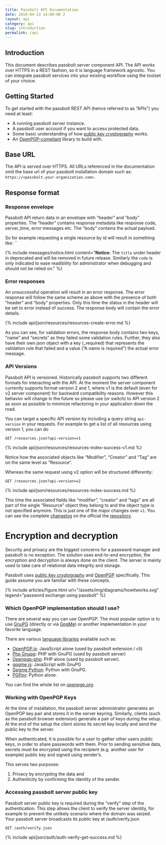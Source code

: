 ```yaml
---
title: Passbolt API Documentation
date: 2019-04-23 14:00:00 Z
layout: api
category: api
slug: introduction
permalink: /api
---
```


## Introduction

This document describes passbolt server component API. The API works over HTTPS in a REST fashion, so it is
language framework agnostic. You can integrate passbolt services into your existing workflow using the 
toolset of your choice.

## Getting Started

To get started with the passbolt REST API (hence referred to as “APIs”) you need at least:
* A running passbolt server instance. 
* A passbolt user account if you want to access protected data.
* Some basic understanding of how [public key cryptography](https://en.wikipedia.org/wiki/Public-key_cryptography) works.
* An [OpenPGP-compliant](https://www.openpgp.org/about/) library to build with.

## Base URL

The API is served over HTTPS. All URLs referenced in the documentation omit the base url 
of your passbolt installation domain such as: 
<code>https://&lt;passbolt.your-organization.com&gt;</code>.

## Response format
### Response envelope

Passbolt API return data in an envelope with “header” and “body” properties. 
The “header” contains response metadata like response code, server_time, error messages etc.
The “body” contains the actual payload. 

So for example requesting a single resource by id will result in something like:
``

{% include messages/notice.html
    content="<b>Notice:</b> The <code>title</code> under header in deprecated and will be removed in future release.
    Similarly the <code>code</code> is only indicated to ease readibility for administrator when debugging and should 
    not be relied on."
%}

### Error responses

An unsuccessful operation will result in an error response. The error response will follow the same scheme as above 
with the presence of both “header” and “body” properties. Only this time the status in the header will be set to 
error instead of success. The response body will contain the error details.

{% include api/json/resources/resources-create-error.md %}

As you can see, for validation errors, the response body contains two keys, “name” and “secrets” as they failed 
some validation rules. Further, they also have their own json object with a key (_required) that represents the 
validation rule that failed and a value (“A name is required”) the actual error message.

### API Versions

Passbolt API is versioned. Historically passbolt supports two different formats for interacting with the API. 
At the moment the server component currently supports format version 2 and 1, where v1 is the default (even for v2 
server component) for backward compatibility reasons. However this behavior will change in the future so please 
use (or switch) to API version 2 as soon as possible to minimize refactoring in your application down the road.

You can target a specific API version by including a query string `api-version` in your requests.
For example to get a list of all resources using version 1, you can do

```
GET /resources.json?api-version=v1
```
{% include api/json/resources/resources-index-success-v1.md %}

Notice how the associated objects like “Modifier”, “Creator” and “Tag” are on the same level as “Resource”. 

Whereas the same request using v2 option will be structured differently:

```
GET /resources.json?api-version=v2
```
{% include api/json/resources/resources-index-success.md %}

This time the associated fields like “modifier”, “creator” and “tags” are all part of the single “Resource” object 
they belong to and the object type is not specified anymore. This is just one of the major changes over `v1`. 
You can see the complete [changelog](https://github.com/passbolt/passbolt_api/blob/master/CHANGELOG.md) on the official
the [repository](https://github.com/passbolt/passbolt_api).

# Encryption and decryption

Security and privacy are the biggest concerns for a password manager and passbolt is no exception. 
The solution uses end-to-end encryption, the encryption and decryption is always done on the client. The server
is mainly used to take care of relational data integrity and storage.

Passbolt uses [public key cryptography](https://en.wikipedia.org/wiki/Public-key_cryptography) 
and [OpenPGP](https://www.openpgp.org/about/) specifically. This guide assume you are familiar with these concepts.

{% include articles/figure.html
    url="/assets/img/diagrams/howitworks.svg"
    legend="password exchange using passbolt"
%}

### Which OpenPGP implementation should I use? 
There are several way you can use OpenPGP. The most popular option is to use [GnuPG](https://gnupg.org) 
(directly or via [GpgMe](https://www.gnupg.org/software/gpgme/index.html)) or another implementation in your 
favorite language. 

There are various [language libraries](https://www.gnupg.org/software/libraries.html) available such as:
 - [OpenPGP.js](https://openpgpjs.org/): JavaScript alone (used by passbolt extension / cli)
 - [Php Gnupg](https://www.php.net/manual/en/book.gnupg.php): PHP with GnuPG (used by passbolt server)
 - [Openpgp-php](https://github.com/singpolyma/openpgp-php): PHP alone (used by passbolt server).
 - [gpgme.js](https://github.com/mailvelope/gpgmejs): JavaScript with GnuPG
 - [Gpgme Python](http://files.au.adversary.org/crypto/gpgme-python-howto.html): Python with GnuPG.
 - [PGPpy](https://github.com/SecurityInnovation/PGPy/): Python alone.
 
You can find the whole list on [openpgp.org](https://www.openpgp.org/software/developer/).

### Working with OpenPGP Keys

At the time of installation, the passbolt server administrator generates an OpenPGP key pair and stores it in 
the server keyring. Similarly, clients (such as the passbolt browser extension) generate a pair of keys during the setup. 
At the end of the setup the client stores its secret key locally and send the public key to the server. 

When authenticated, it is possible for a user to gather other users public keys, in order to share passwords with them. 
Prior to sending sensitive data, secrets must be encrypted using the recipient (e.g. another user for example) public 
key and signed using sender’s. 

This serves two purposes: 
1. Privacy by encrypting the data and
2. Authenticity by confirming the identity of the sender.

### Accessing passbolt server public key

Passbolt server public key is required during the “verify” step of the authentication. This step allows the 
client to verify the server identity, for example to prevent the unlikely scenario where the domain was seized. 
Your passbolt server broadcasts its public key at /auth/verify.json

```
GET /auth/verify.json
```
{% include api/json/auth/auth-verify-get-success.md %}